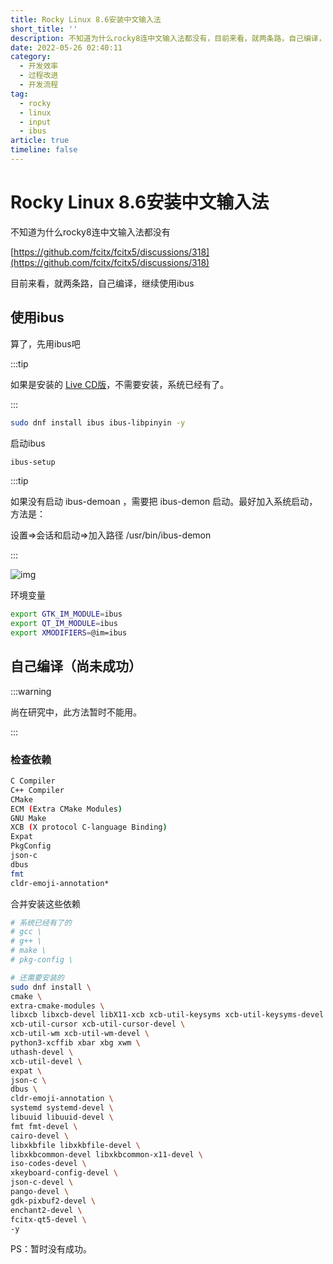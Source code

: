 ```yaml
---
title: Rocky Linux 8.6安装中文输入法
short_title: ''
description: 不知道为什么rocky8连中文输入法都没有，目前来看，就两条路，自己编译，继续使用ibus。
date: 2022-05-26 02:40:11
category:
  - 开发效率
  - 过程改进
  - 开发流程
tag:
  - rocky
  - linux
  - input
  - ibus
article: true
timeline: false
---
```

# Rocky Linux 8.6安装中文输入法

不知道为什么rocky8连中文输入法都没有

[https://github.com/fcitx/fcitx5/discussions/318](https://github.com/fcitx/fcitx5/discussions/318)

目前来看，就两条路，自己编译，继续使用ibus

## 使用ibus

算了，先用ibus吧

:::tip

如果是安装的 [Live CD版](https://mirrors.ustc.edu.cn/rocky/8.6/Live/x86_64/Rocky-XFCE-8-x86_64-20220515.4.iso)，不需要安装，系统已经有了。

:::

```bash
sudo dnf install ibus ibus-libpinyin -y
```

启动ibus

```bash
ibus-setup
```

:::tip

如果没有启动 ibus-demoan ，需要把 ibus-demon 启动。最好加入系统启动，方法是：

设置=>会话和启动=>加入路径 /usr/bin/ibus-demon

:::

![img](https://img1.terwer.space/image-20220526121540882.png)

环境变量

```bash
export GTK_IM_MODULE=ibus
export QT_IM_MODULE=ibus
export XMODIFIERS=@im=ibus
```

## 自己编译（尚未成功）

:::warning

尚在研究中，此方法暂时不能用。

:::

### 检查依赖

```bash
C Compiler
C++ Compiler
CMake
ECM (Extra CMake Modules)
GNU Make
XCB (X protocol C-language Binding)
Expat
PkgConfig
json-c
dbus
fmt
cldr-emoji-annotation*
```

合并安装这些依赖

```bash
# 系统已经有了的
# gcc \
# g++ \
# make \
# pkg-config \

# 还需要安装的
sudo dnf install \
cmake \
extra-cmake-modules \
libxcb libxcb-devel libX11-xcb xcb-util-keysyms xcb-util-keysyms-devel xcb-proto \
xcb-util-cursor xcb-util-cursor-devel \
xcb-util-wm xcb-util-wm-devel \
python3-xcffib xbar xbg xwm \
uthash-devel \
xcb-util-devel \
expat \
json-c \
dbus \
cldr-emoji-annotation \
systemd systemd-devel \
libuuid libuuid-devel \
fmt fmt-devel \
cairo-devel \
libxkbfile libxkbfile-devel \
libxkbcommon-devel libxkbcommon-x11-devel \
iso-codes-devel \
xkeyboard-config-devel \
json-c-devel \
pango-devel \
gdk-pixbuf2-devel \
enchant2-devel \
fcitx-qt5-devel \
-y
```

PS：暂时没有成功。
